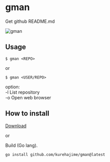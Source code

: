 # gman
Get github README.md 

![gman](https://cloud.githubusercontent.com/assets/4569916/9836529/51cd4bf6-5a58-11e5-8712-67debb5e3ef8.gif)

## Usage

```
$ gman <REPO>
```

or 

```
$ gman <USER/REPO>
```

option:  
  -l	List  repository  
  -o	Open web browser  
  
  
## How to install

[Download](https://github.com/kurehajime/gman/releases)

or

Build (Go lang).

```
go install github.com/kurehajime/gman@latest
```

